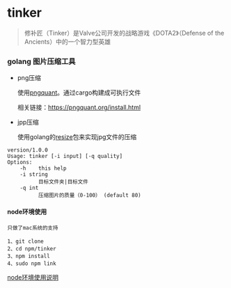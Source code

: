 # tinker
> 修补匠（Tinker）是Valve公司开发的战略游戏《DOTA2》（Defense of the Ancients）中的一个智力型英雄
### golang 图片压缩工具
- png压缩

    使用[pngquant](https://github.com/kornelski/pngquant)。通过cargo构建成可执行文件
    
    相关链接：https://pngquant.org/install.html
- jpp压缩

    使用golang的[resize](https://github.com/nfnt/resize)包来实现jpg文件的压缩

```bazaar
version/1.0.0
Usage: tinker [-i input] [-q quality]
Options:
    -h    this help
    -i string
          目标文件夹|目标文件
    -q int
          压缩图片的质量（0-100） (default 80)
``` 
#### node环境使用
```bazaar
只做了mac系统的支持

1、git clone 
2、cd npm/tinker
3、npm install
4、sudo npm link
```
[node环境使用说明](npm/tinker/README.md)



